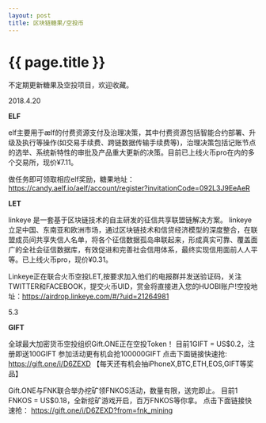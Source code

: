 ```yaml
---
layout: post
title: 区块链糖果/空投币
---
```


{{ page.title }}
===========

不定期更新糖果及空投项目，欢迎收藏。

2018.4.20

**ELF**

elf主要用于ælf的付费资源支付及治理决策，其中付费资源包括智能合约部署、升级及执行等操作(如交易手续费、跨链数据传输手续费等)，治理决策包括记账节点的选举、系统新特性的审批及产品重大更新的决策。目前已上线火币pro在内的多个交易所，现价¥7.11。

做任务即可领取相应elf奖励，糖果地址：<https://candy.aelf.io/aelf/account/register?invitationCode=092L3J9EeAeR>

**LET**

linkeye 是一套基于区块链技术的自主研发的征信共享联盟链解决方案。 linkeye 立足中国、东南亚和欧洲市场，通过区块链技术和信贷经济模型的深度整合，在联盟成员间共享失信人名单，将各个征信数据孤岛串联起来，形成真实可靠、覆盖面广的全社会征信数据库，有效促进和完善社会信用体系，最终实现信用面前人人平等。已上线火币pro，现价¥0.31。

Linkeye正在联合火币空投LET,按要求加入他们的电报群并发送验证码，关注TWITTER和FACEBOOK，提交火币UID，赏金将直接进入您的HUOBI账户!空投地址：<https://airdrop.linkeye.com/#/?uid=21264981>

5.3

**GIFT**

全球最大加密货币空投组织Gift.ONE正在空投Token！
目前1GIFT = US$0.2，注册即送100GIFT
参加活动更有机会抢100000GIFT
点击下面链接快速抢:
https://gift.one/i/D6ZEXD
【每天还有机会抽iPhoneX,BTC,ETH,EOS,GIFT等奖品】

Gift.ONE与FNK联合举办挖矿领FNKOS活动，数量有限，送完即止。
目前1 FNKOS = US$0.18，全新挖矿游戏开启，百万FNKOS等你拿。
点击下面链接快速抢：
https://gift.one/i/D6ZEXD?from=fnk_mining
